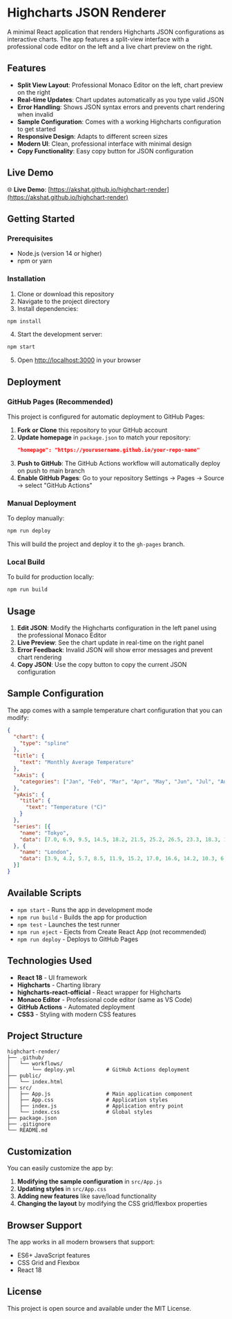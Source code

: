 # Highcharts JSON Renderer

A minimal React application that renders Highcharts JSON configurations as interactive charts. The app features a split-view interface with a professional code editor on the left and a live chart preview on the right.

## Features

- **Split View Layout**: Professional Monaco Editor on the left, chart preview on the right
- **Real-time Updates**: Chart updates automatically as you type valid JSON
- **Error Handling**: Shows JSON syntax errors and prevents chart rendering when invalid
- **Sample Configuration**: Comes with a working Highcharts configuration to get started
- **Responsive Design**: Adapts to different screen sizes
- **Modern UI**: Clean, professional interface with minimal design
- **Copy Functionality**: Easy copy button for JSON configuration

## Live Demo

🌐 **Live Demo**: [https://akshat.github.io/highchart-render](https://akshat.github.io/highchart-render)

## Getting Started

### Prerequisites

- Node.js (version 14 or higher)
- npm or yarn

### Installation

1. Clone or download this repository
2. Navigate to the project directory
3. Install dependencies:

```bash
npm install
```

4. Start the development server:

```bash
npm start
```

5. Open [http://localhost:3000](http://localhost:3000) in your browser

## Deployment

### GitHub Pages (Recommended)

This project is configured for automatic deployment to GitHub Pages:

1. **Fork or Clone** this repository to your GitHub account
2. **Update homepage** in `package.json` to match your repository:
   ```json
   "homepage": "https://yourusername.github.io/your-repo-name"
   ```
3. **Push to GitHub**: The GitHub Actions workflow will automatically deploy on push to main branch
4. **Enable GitHub Pages**: Go to your repository Settings → Pages → Source → select "GitHub Actions"

### Manual Deployment

To deploy manually:

```bash
npm run deploy
```

This will build the project and deploy it to the `gh-pages` branch.

### Local Build

To build for production locally:

```bash
npm run build
```

## Usage

1. **Edit JSON**: Modify the Highcharts configuration in the left panel using the professional Monaco Editor
2. **Live Preview**: See the chart update in real-time on the right panel
3. **Error Feedback**: Invalid JSON will show error messages and prevent chart rendering
4. **Copy JSON**: Use the copy button to copy the current JSON configuration

## Sample Configuration

The app comes with a sample temperature chart configuration that you can modify:

```json
{
  "chart": {
    "type": "spline"
  },
  "title": {
    "text": "Monthly Average Temperature"
  },
  "xAxis": {
    "categories": ["Jan", "Feb", "Mar", "Apr", "May", "Jun", "Jul", "Aug", "Sep", "Oct", "Nov", "Dec"]
  },
  "yAxis": {
    "title": {
      "text": "Temperature (°C)"
    }
  },
  "series": [{
    "name": "Tokyo",
    "data": [7.0, 6.9, 9.5, 14.5, 18.2, 21.5, 25.2, 26.5, 23.3, 18.3, 13.9, 9.6]
  }, {
    "name": "London",
    "data": [3.9, 4.2, 5.7, 8.5, 11.9, 15.2, 17.0, 16.6, 14.2, 10.3, 6.6, 4.8]
  }]
}
```

## Available Scripts

- `npm start` - Runs the app in development mode
- `npm run build` - Builds the app for production
- `npm test` - Launches the test runner
- `npm run eject` - Ejects from Create React App (not recommended)
- `npm run deploy` - Deploys to GitHub Pages

## Technologies Used

- **React 18** - UI framework
- **Highcharts** - Charting library
- **highcharts-react-official** - React wrapper for Highcharts
- **Monaco Editor** - Professional code editor (same as VS Code)
- **GitHub Actions** - Automated deployment
- **CSS3** - Styling with modern CSS features

## Project Structure

```
highchart-render/
├── .github/
│   └── workflows/
│       └── deploy.yml          # GitHub Actions deployment
├── public/
│   └── index.html
├── src/
│   ├── App.js                  # Main application component
│   ├── App.css                 # Application styles
│   ├── index.js                # Application entry point
│   └── index.css               # Global styles
├── package.json
├── .gitignore
└── README.md
```

## Customization

You can easily customize the app by:

1. **Modifying the sample configuration** in `src/App.js`
2. **Updating styles** in `src/App.css`
3. **Adding new features** like save/load functionality
4. **Changing the layout** by modifying the CSS grid/flexbox properties

## Browser Support

The app works in all modern browsers that support:
- ES6+ JavaScript features
- CSS Grid and Flexbox
- React 18

## License

This project is open source and available under the MIT License.
